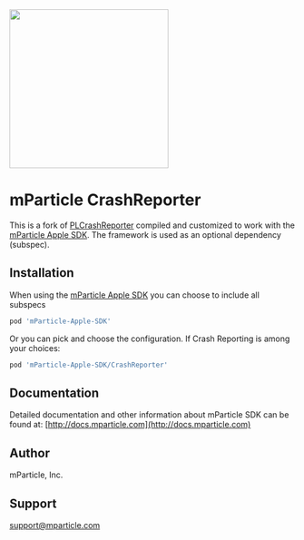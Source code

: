 <img src="https://www.mparticle.com/assets/img/logo.svg" width="280">

# mParticle CrashReporter

This is a fork of [PLCrashReporter](https://www.plcrashreporter.org) compiled and customized to work with the [mParticle Apple SDK](https://github.com/mParticle/mParticle-Apple-SDK). The framework is used as an optional dependency (subspec).

## Installation

When using the [mParticle Apple SDK](https://github.com/mParticle/mParticle-Apple-SDK) you can choose to include all subspecs

```ruby
pod 'mParticle-Apple-SDK'
```

Or you can pick and choose the configuration. If Crash Reporting is among your choices:

```ruby
pod 'mParticle-Apple-SDK/CrashReporter'
```

## Documentation

Detailed documentation and other information about mParticle SDK can be found at: [http://docs.mparticle.com](http://docs.mparticle.com)

## Author

mParticle, Inc.

## Support

<support@mparticle.com>
